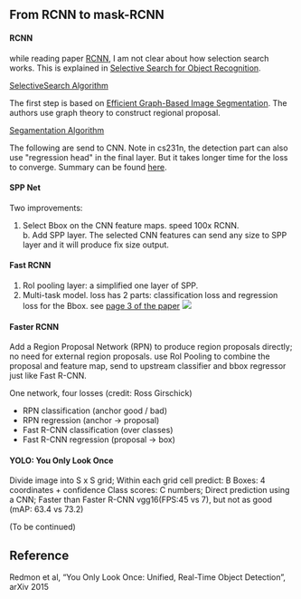 From RCNN to mask-RCNN
---------
#### RCNN
while reading paper [RCNN](https://arxiv.org/abs/1311.2524), I am not clear about how selection search works.
This is explained in [Selective Search for Object Recognition](http://citeseerx.ist.psu.edu/viewdoc/download?doi=10.1.1.414.1971&rep=rep1&type=pdf). 

[SelectiveSearch Algorithm](https://lilianweng.github.io/lil-log/assets/images/selective-search-algorithm.png)

The first step is based on [Efficient Graph-Based Image Segmentation](http://people.cs.uchicago.edu/~pff/papers/seg-ijcv.pdf). The authors use graph theory to construct regional proposal.

[Segamentation Algorithm](http://img.blog.csdn.net/20140904111504850?watermark/2/text/aHR0cDovL2Jsb2cuY3Nkbi5uZXQvc3VyZ2V3b25n/font/5a6L5L2T/fontsize/400/fill/I0JBQkFCMA==/dissolve/70/gravity/SouthEast)

The following are send to CNN. 
Note in cs231n, the detection part can also use "regression head" in the final layer. But it takes longer time for the loss to converge. Summary can be found [here](https://www.cnblogs.com/skyfsm/p/6806246.html).

#### SPP Net
Two improvements:    
1. Select Bbox on the CNN feature maps. speed 100x RCNN.  
b. Add SPP layer. The selected CNN features can send any size to SPP layer and it will produce fix size output. 
#### Fast RCNN
1. RoI pooling layer: a simplified one layer of SPP.
2. Multi-task model. loss has 2 parts: classification loss and regression loss for the Bbox. see [page 3 of the paper](https://arxiv.org/pdf/1504.08083.pdf)
![](http://img.blog.csdn.net/20160411154103099)
#### Faster RCNN
Add a Region Proposal Network (RPN) to produce region proposals directly; no need for external region proposals.
use RoI Pooling to combine the proposal and feature map, send to upstream classifier and bbox regressor just like Fast R-CNN.

One network, four losses (credit: Ross Girschick)
- RPN classification (anchor good / bad)
- RPN regression (anchor -> proposal)
- Fast R-CNN classification (over classes)
- Fast R-CNN regression (proposal -> box)
#### YOLO: You Only Look Once 
Divide image into S x S grid;
Within each grid cell predict: B Boxes: 4 coordinates + confidence Class scores: C numbers;
Direct prediction using a CNN;
Faster than Faster R-CNN vgg16(FPS:45 vs 7), but not as good (mAP: 63.4 vs 73.2)

(To be continued)

Reference
----
Redmon et al, “You Only Look Once: Unified, Real-Time Object Detection”, arXiv 2015
